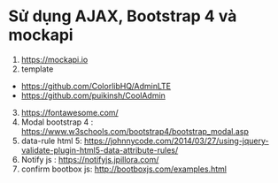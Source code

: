 # Sử dụng AJAX, Bootstrap 4 và mockapi

1. https://mockapi.io
2. template 
+ https://github.com/ColorlibHQ/AdminLTE
+ https://github.com/puikinsh/CoolAdmin
3. https://fontawesome.com/
4. Modal bootstrap 4 : https://www.w3schools.com/bootstrap4/bootstrap_modal.asp
5. data-rule html 5: https://johnnycode.com/2014/03/27/using-jquery-validate-plugin-html5-data-attribute-rules/
6. Notify js : https://notifyjs.jpillora.com/
7. confirm bootbox js: http://bootboxjs.com/examples.html